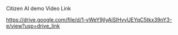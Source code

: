 Citizen AI demo Video Link 

 https://drive.google.com/file/d/1-vWeY9jIyAiSIHvyUEYqC5tkx39nY3-e/view?usp=drive_link
